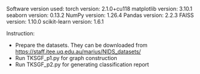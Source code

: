 Software version used:
torch version: 2.1.0+cu118
matplotlib version: 3.10.1
seaborn version: 0.13.2
NumPy version: 1.26.4
Pandas version: 2.2.3
FAISS version: 1.10.0
scikit-learn version: 1.6.1

Instruction:
- Prepare the datasets. They can be downloaded from https://staff.itee.uq.edu.au/marius/NIDS_datasets/
- Run TKSGF_p1.py for graph construction
- Run TKSGF_p2.py for generating classification report
